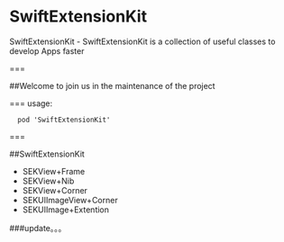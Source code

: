 # SwiftExtensionKit
SwiftExtensionKit - SwiftExtensionKit is a collection of useful classes to develop Apps faster

===

##Welcome to join us in the maintenance of the project

===
usage:
```
  pod 'SwiftExtensionKit'
```

===

##SwiftExtensionKit
- SEKView+Frame
- SEKView+Nib
- SEKView+Corner
- SEKUIImageView+Corner
- SEKUIImage+Extention

###update。。。
